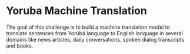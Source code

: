 # Yoruba Machine Translation
 The goal of this challenge is to build a machine translation model to translate sentences from Yorùbá language to English language in several domains like news articles, daily conversations, spoken dialog transcripts and books. 
